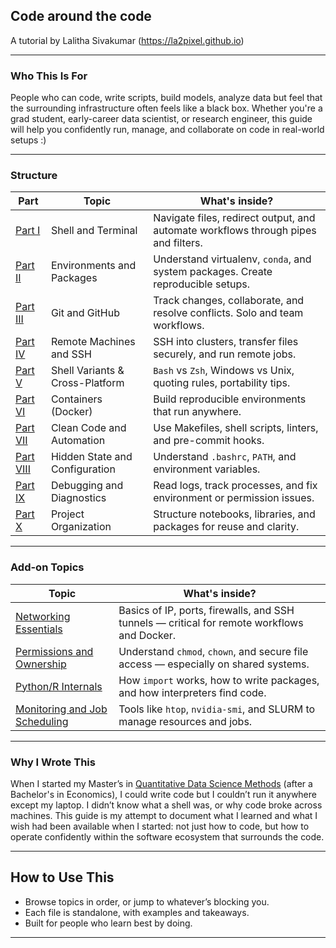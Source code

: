 ## Code around the code
A tutorial by Lalitha Sivakumar (https://la2pixel.github.io)  

---
### Who This Is For

People who can code, write scripts, build models, analyze data but feel that the surrounding infrastructure often feels like a black box. Whether you're a grad student, early-career data scientist, or research engineer, this guide will help you confidently run, manage, and collaborate on code in real-world setups :)

---

### Structure

| Part | Topic | What's inside? |
|------|-------|---------|
| [Part I](./part1_shell_terminal.md) | Shell and Terminal | Navigate files, redirect output, and automate workflows through pipes and filters. |
| [Part II](./part2_envs.md) | Environments and Packages | Understand virtualenv, `conda`, and system packages. Create reproducible setups. |
| [Part III](./part3_git.md) | Git and GitHub | Track changes, collaborate, and resolve conflicts. Solo and team workflows. |
| [Part IV](./part4_ssh.md) | Remote Machines and SSH | SSH into clusters, transfer files securely, and run remote jobs. |
| [Part V](./part5_shell_variants.md) | Shell Variants & Cross-Platform | `Bash` vs `Zsh`, Windows vs Unix, quoting rules, portability tips. |
| [Part VI](./part6_docker.md) | Containers (Docker) | Build reproducible environments that run anywhere. |
| [Part VII](./part7_workflows.md) | Clean Code and Automation | Use Makefiles, shell scripts, linters, and pre-commit hooks. |
| [Part VIII](./part8_config.md) | Hidden State and Configuration | Understand `.bashrc`, `PATH`, and environment variables. |
| [Part IX](./part9_debugging.md) | Debugging and Diagnostics | Read logs, track processes, and fix environment or permission issues. |
| [Part X](./part10_project_org.md) | Project Organization | Structure notebooks, libraries, and packages for reuse and clarity. |

---

### Add-on Topics

| Topic | What's inside? |
|-------|---------|
| [Networking Essentials](./part11_networking.md) | Basics of IP, ports, firewalls, and SSH tunnels — critical for remote workflows and Docker. |
| [Permissions and Ownership](./part12_permissions.md) | Understand `chmod`, `chown`, and secure file access — especially on shared systems. |
| [Python/R Internals](./part13_internals.md) | How `import` works, how to write packages, and how interpreters find code. |
| [Monitoring and Job Scheduling](./part14_monitoring.md) | Tools like `htop`, `nvidia-smi`, and SLURM to manage resources and jobs. |

---

### Why I Wrote This

When I started my Master’s in [Quantitative Data Science Methods](https://uni-tuebingen.de/fakultaeten/wirtschafts-und-sozialwissenschaftliche-fakultaet/faecher/fachbereich-sozialwissenschaften/methodenzentrum/studium/msc-qds/) (after a Bachelor's in Economics), I could write code but I couldn’t run it anywhere except my laptop. I didn’t know what a shell was, or why code broke across machines. This guide is my attempt to document what I learned and what I wish had been available when I started: not just how to code, but how to operate confidently within the software ecosystem that surrounds the code.

---

## How to Use This

- Browse topics in order, or jump to whatever’s blocking you.
- Each file is standalone, with examples and takeaways.
- Built for people who learn best by doing.
---

